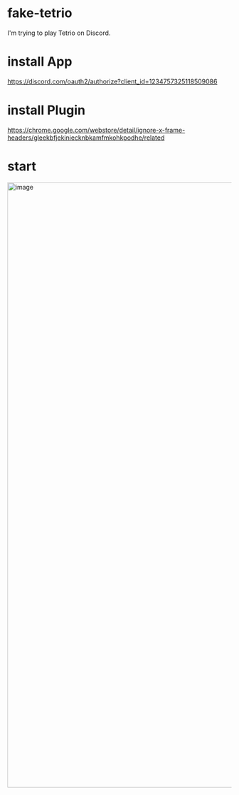# fake-tetrio
I'm trying to play Tetrio on Discord.
# install App
https://discord.com/oauth2/authorize?client_id=1234757325118509086
# install Plugin
https://chrome.google.com/webstore/detail/ignore-x-frame-headers/gleekbfjekiniecknbkamfmkohkpodhe/related
# start
<img width="1358" alt="image" src="https://github.com/5-23/fake-tetrio/assets/86705803/2b64f05b-c82a-4056-8afc-d96277da74f7">
